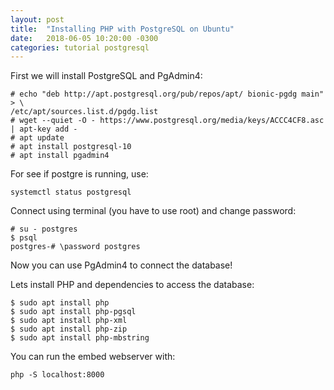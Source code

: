 ```yaml
---
layout: post
title:  "Installing PHP with PostgreSQL on Ubuntu"
date:   2018-06-05 10:20:00 -0300
categories: tutorial postgresql
---
```

First we will install PostgreSQL and PgAdmin4:
``` 
# echo "deb http://apt.postgresql.org/pub/repos/apt/ bionic-pgdg main" > \
/etc/apt/sources.list.d/pgdg.list
# wget --quiet -O - https://www.postgresql.org/media/keys/ACCC4CF8.asc | apt-key add -
# apt update
# apt install postgresql-10
# apt install pgadmin4
```

For see if postgre is running, use:
```
systemctl status postgresql
```

Connect using terminal (you have to use root) and change password:
```
# su - postgres
$ psql
postgres-# \password postgres
```

Now you can use PgAdmin4 to connect the database!

Lets install PHP and dependencies to access the database:
```
$ sudo apt install php
$ sudo apt install php-pgsql
$ sudo apt install php-xml
$ sudo apt install php-zip
$ sudo apt install php-mbstring
```

You can run the embed webserver with:
```
php -S localhost:8000
```
